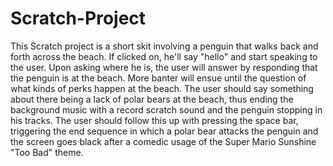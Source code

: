 # Scratch-Project
This Scratch project is a short skit involving a penguin that walks back and forth across the beach. If clicked on, he'll say "hello" and start speaking to the user. Upon asking where he is, the user will answer by responding that the penguin is at the beach. More banter will ensue until the question of what kinds of perks happen at the beach. The user should say something about there being a lack of polar bears at the beach, thus ending the background music with a record scratch sound and the penguin stopping in his tracks. The user should follow this up with pressing the space bar, triggering the end sequence in which a polar bear attacks the penguin and the screen goes black after a comedic usage of the Super Mario Sunshine "Too Bad" theme. 
